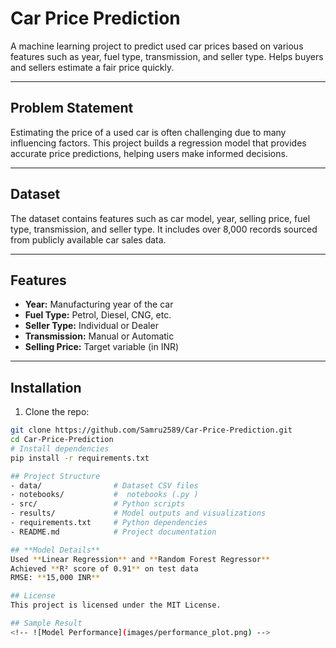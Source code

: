 # Car Price Prediction

A machine learning project to predict used car prices based on various features such as year, fuel type, transmission, and seller type. Helps buyers and sellers estimate a fair price quickly.

---

## Problem Statement

Estimating the price of a used car is often challenging due to many influencing factors. This project builds a regression model that provides accurate price predictions, helping users make informed decisions.

---

## Dataset

The dataset contains features such as car model, year, selling price, fuel type, transmission, and seller type. It includes over 8,000 records sourced from publicly available car sales data.

---

## Features

- **Year:** Manufacturing year of the car  
- **Fuel Type:** Petrol, Diesel, CNG, etc.  
- **Seller Type:** Individual or Dealer  
- **Transmission:** Manual or Automatic  
- **Selling Price:** Target variable (in INR)

---

## Installation

1. Clone the repo:

```bash
git clone https://github.com/Samru2589/Car-Price-Prediction.git
cd Car-Price-Prediction
# Install dependencies
pip install -r requirements.txt

## Project Structure
- data/                # Dataset CSV files
- notebooks/           #  notebooks (.py )
- src/                 # Python scripts
- results/             # Model outputs and visualizations
- requirements.txt     # Python dependencies
- README.md            # Project documentation

## **Model Details**
Used **Linear Regression** and **Random Forest Regressor**  
Achieved **R² score of 0.91** on test data  
RMSE: **15,000 INR**

## License
This project is licensed under the MIT License.

## Sample Result
<!-- ![Model Performance](images/performance_plot.png) -->

